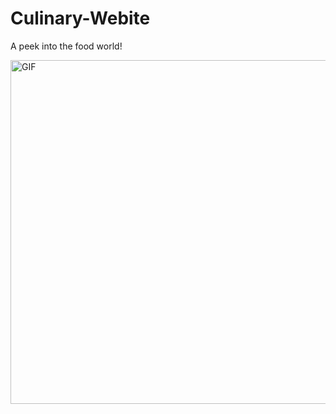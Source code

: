 # Culinary-Webite
A peek into the food world!

<img alt="GIF" src="GIF.gif" width="600" height="550"/>
